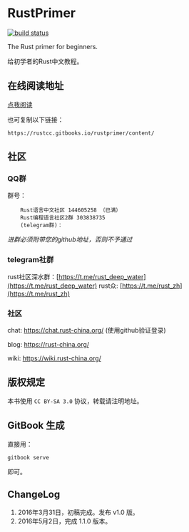 # RustPrimer

[![build status][build-badge]][build-url]

[build-badge]: https://api.travis-ci.org/rustcc/RustPrimer.svg
[build-url]: https://travis-ci.org/rustcc/RustPrimer

The Rust primer for beginners.

给初学者的Rust中文教程。

## 在线阅读地址

[点我阅读](https://rustcc.gitbooks.io/rustprimer/content/)

也可复制以下链接：

```
https://rustcc.gitbooks.io/rustprimer/content/
```

## 社区

### QQ群

群号：
```
    Rust语言中文社区 144605258 （已满）
    Rust编程语言社区2群 303838735
    (telegram群)：
```

*进群必须附带您的github地址，否则不予通过*

### telegram社群

rust社区深水群：[https://t.me/rust_deep_water](https://t.me/rust_deep_water)
rust众: [https://t.me/rust_zh](https://t.me/rust_zh)


### 社区

chat: https://chat.rust-china.org/ (使用github验证登录)

blog: https://rust-china.org/

wiki: https://wiki.rust-china.org/

## 版权规定

本书使用 `CC BY-SA 3.0` 协议，转载请注明地址。

## GitBook 生成

直接用：

```
gitbook serve
```

即可。

## ChangeLog

1. 2016年3月31日，初稿完成。发布 v1.0 版。
2. 2016年5月2日，完成 1.1.0 版本。
